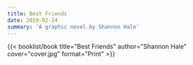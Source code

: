```yaml
---
title: Best Friends
date: 2019-02-24
summary: 'A graphic novel by Shannon Hale'
---
```


{{< booklist/book
title="Best Friends"
author="Shannon Hale"
cover="cover.jpg"
format="Print" >}}
